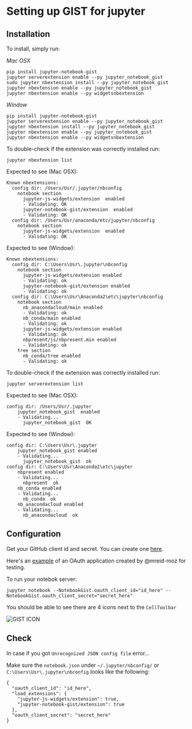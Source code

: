 # Setting up GIST for jupyter

## Installation

To install, simply run:

*Mac OSX*

```
pip install jupyter-notebook-gist
jupyter serverextension enable --py jupyter_notebook_gist
sudo jupyter nbextension install --py jupyter_notebook_gist
jupyter nbextension enable --py jupyter_notebook_gist
jupyter nbextension enable --py widgetsnbextension
```

*Window*

```
pip install jupyter-notebook-gist
jupyter serverextension enable --py jupyter_notebook_gist
jupyter nbextension install --py jupyter_notebook_gist
jupyter nbextension enable --py jupyter_notebook_gist
jupyter nbextension enable --py widgetsnbextension
```

To double-check if the extension was correctly installed run:

```
jupyter nbextension list
```

Expected to see (Mac OSX):

```
Known nbextensions:
  config dir: /Users/Usr/.jupyter/nbconfig
    notebook section
      jupyter-js-widgets/extension  enabled
      - Validating: OK
      jupyter-notebook-gist/extension  enabled
      - Validating: OK
  config dir: /Users/Usr/anaconda/etc/jupyter/nbconfig
    notebook section
      jupyter-js-widgets/extension  enabled
      - Validating: OK
```

Expected to see (Window):

```
Known nbextensions:
  config dir: C:\Users\Usr\.jupyter\nbconfig
    notebook section
      jupyter-js-widgets/extension enabled
      - Validating: ok
      jupyter-notebook-gist/extension enabled
      - Validating: ok
  config dir: C:\Users\Usr\Anaconda2\etc\jupyter\nbconfig
    notebook section
      nb_anacondacloud/main enabled
      - Validating: ok
      nb_conda/main enabled
      - Validating: ok
      jupyter-js-widgets/extension enabled
      - Validating: ok
      nbpresent/js/nbpresent.min enabled
      - Validating: ok
    tree section
      nb_conda/tree enabled
      - Validating: ok
```

To double-check if the extension was correctly installed run:

```
jupyter serverextension list
```

Expected to see (Mac OSX):

```
config dir: /Users/Usr/.jupyter
    jupyter_notebook_gist  enabled
    - Validating...
      jupyter_notebook_gist  OK
```

Expected to see (Window):

```
config dir: C:\Users\Usr\.jupyter
    jupyter_notebook_gist enabled
    - Validating...
      jupyter_notebook_gist  ok
config dir: C:\Users\Usr\Anaconda2\etc\jupyter
    nbpresent enabled
    - Validating...
      nbpresent  ok
    nb_conda enabled
    - Validating...
      nb_conda  ok
    nb_anacondacloud enabled
    - Validating...
      nb_anacondacloud  ok
```

## Configuration

Get your GitHub client id and secret. You can create one [here](https://github.com/settings/applications).

Here's an [example](https://cloud.githubusercontent.com/assets/969479/14916551/add90efc-0df0-11e6-8cfb-277754a48b66.png) of an OAuth application created by @mreid-moz for testing.

To run your notebok server:

```
jupyter notebook --NotebookGist.oauth_client_id="id_here" --NotebookGist.oauth_client_secret="secret_here"
```

You should be able to see there are 4 icons next to the `CellToolbar`

![GIST ICON](resources/gist_icon.png)


## Check

In case if you got `Unrecognized JSON config file` error...

Make sure the `notebook.json` under `~/.jupyter/nbconfig/` or `C:\Users\Usr\.jupyter\nbconfig` looks like the following:

```
{
  "oauth_client_id": "id_here", 
  "load_extensions": {
    "jupyter-js-widgets/extension": true, 
    "jupyter-notebook-gist/extension": true
  }, 
  "oauth_client_secret": "secret_here"
}
```